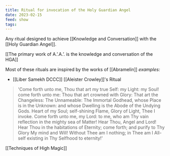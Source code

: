 ```yaml
---
title: Ritual for invocation of the Holy Guardian Angel
date: 2023-02-15
feed: show
tags:
---
```


Any ritual designed to achieve [[Knowledge and Conversation]] with the [[Holy Guardian Angel]].


[[The primary work of A.’.A.’. is the knowledge and conversation of the HGA]]


Most of these rituals are inspired by the works of [[Abramelin]] 
*examples:*
- [[Liber Samekh DCCC]] [[Aleister Crowley]]'s Ritual


>'Come forth unto me, Thou that art my true Self: my Light: my Soul! come forth unto me: Thou that art crowned with Glory: That art the Changeless: The Unnameable: The Immortal Godhead, whose Place is in the Unknown: and whose Dwelling is the Abode of the Undying Gods. Heart of my Soul; self-shining Flame, Glory of Light, Thee I invoke. Come forth unto me, my Lord: to me, who am Thy vain reflection in the mighty sea of Matter! Hear Thou, Angel and Lord! Hear Thou in the habitations of Eternity; come forth; and purify to Thy Glory My mind and Will! Without Thee am I nothing; in Thee am I All-self existing in Thy Selfhood to eternity!'

[[Techniques of High Magic]]

